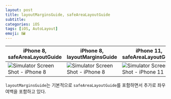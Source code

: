 ```yaml
---
layout: post
title: layoutMarginsGuide, safeAreaLayoutGuide
subtitle:
categories: iOS
tags: [iOS, AutoLayout]
emoji: 🖼
---
```


| iPhone 8, safeAreaLayoutGuide | iPhone 8, layoutMarginsGuide | iPhone 11, safeAreaLayoutGuide | iPhone 11, layoutMarginsGuide |
| ----------------------------- | ---------------------------- | ------------------------------ | ----------------------------- |
| ![Simulator Screen Shot - iPhone 8](https://user-images.githubusercontent.com/15073405/110234234-a10b4d00-7f6c-11eb-88af-2cafcc1993cd.png) | ![Simulator Screen Shot - iPhone 8](https://user-images.githubusercontent.com/15073405/110234236-a2d51080-7f6c-11eb-8e45-a147b8bb4070.png) | ![Simulator Screen Shot - iPhone 11](https://user-images.githubusercontent.com/15073405/110234238-a36da700-7f6c-11eb-8d46-819aae49d713.png) | ![Simulator Screen Shot - iPhone 11](https://user-images.githubusercontent.com/15073405/110234240-a4063d80-7f6c-11eb-8585-4b1afafea57e.png) |

`layoutMarginsGuide`는 기본적으로 `safeAreaLayoutGuide`를 포함하면서 추가로 좌우 여백을 포함하고 있다. 